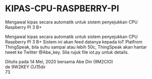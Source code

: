 # KIPAS-CPU-RASPBERRY-PI
Mengawal kipas secara automatik untuk sistem penyejukkan CPU Raspberry PI 3 B+

Mengawal kipas secara automatik untuk sistem penyejukkan CPU Raspberry PI 3 B+
Sistem ini akan feed datanya kepada IoT Platfrom ThingSpeak, bila suhu sampai
atau lebih 50c, ThingSpeak akan hantar tweet ke Twitter @Abe_key. Sila rujuk 
file iot.py untuk details.
<P>
Ditulis pada 14 Mei, 2020 bersama Abe Din (9M2CIO)
<BR>
de 9W2KEY <I>OJ15dx</I>
<BR>
73
